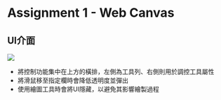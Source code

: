 # Assignment 1 - Web Canvas

## UI介面
![](https://i.imgur.com/xe6QKUO.png)

* 將控制功能集中在上方的橫排，左側為工具列、右側則用於調控工具屬性
* 將滑鼠移至指定欄時會降低透明度並彈出
* 使用繪圖工具時會將UI隱藏，以避免其影響繪製過程

